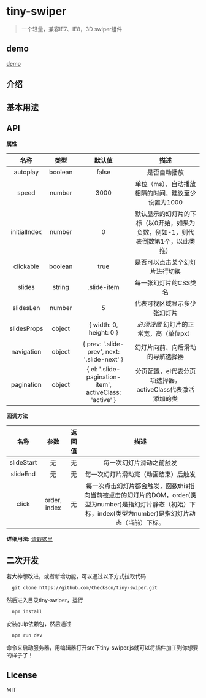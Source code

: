 # tiny-swiper
> 一个轻量，兼容IE7、IE8，3D swiper组件

## demo
[demo](https://Checkson.github.io/tiny-swiper/)

## 介绍

## 基本用法

## API
**属性**

名称 | 类型 | 默认值 |描述
:---: | :---: | :---: | :---: |
autoplay | boolean | false | 是否自动播放 
speed | number | 3000 | 单位（ms），自动播放相隔的时间，建议至少设置为1000
initialIndex | number | 0 | 默认显示的幻灯片的下标（以0开始，如果为负数，例如-1，则代表倒数第1个，以此类推）
clickable | boolean | true | 是否可以点击某个幻灯片进行切换
slides | string | .slide-item | 每一张幻灯片的CSS类名
slidesLen | number | 5 | 代表可视区域显示多少张幻灯片
slidesProps | object | { width: 0, height: 0 } | *必须设置* 幻灯片的正常宽，高（单位px）
navigation | object | { prev: '.slide-prev', next: '.slide-next' } | 幻灯片向前、向后滑动的导航选择器
pagination | object | { el: '.slide-pagination-item', activeClass: 'active' } | 分页配置，el代表分页项选择器，activeClass代表激活添加的类

**回调方法**

名称 | 参数 | 返回值 | 描述
:---: | :---: | :---: | :---: |
slideStart | 无 | 无 | 每一次幻灯片滑动之前触发 |
slideEnd | 无 | 无 | 每一次幻灯片滑动完（动画结束）后触发 |
click | order, index | 无 | 每一次点击幻灯片都会触发，函数this指向当前被点击的幻灯片的DOM，order(类型为number)是指幻灯片静态（初始）下标，index(类型为number)是指幻灯片动态（当前）下标。

**详细用法:**
[请戳这里](https://Checkson.github.io/tiny-swiper/)


## 二次开发
若大神想改进，或者新增功能，可以通过以下方式拉取代码
```
  git clone https://github.com/Checkson/tiny-swiper.git
```
然后进入目录tiny-swiper，运行
```
  npm install
```
安装gulp依赖包，然后通过
```
  npm run dev
```
命令来启动服务器，用编辑器打开src下tiny-swiper.js就可以将插件加工到你想要的样子了！

## License
MIT
